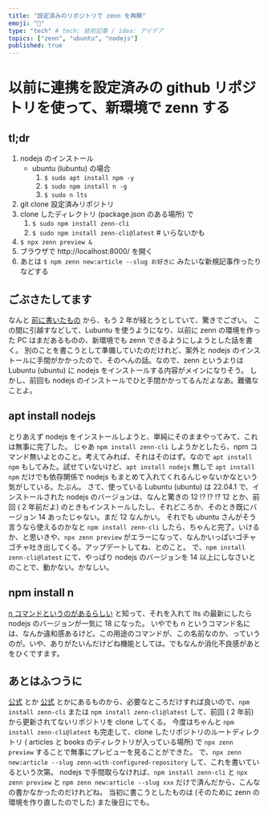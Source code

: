 ```yaml
---
title: "設定済みのリポジトリで zenn を再開"
emoji: "🔁"
type: "tech" # tech: 技術記事 / idea: アイデア
topics: ["zenn", "ubuntu", "nodejs"]
published: true
---
```


# 以前に連携を設定済みの github リポジトリを使って、新環境で zenn する

## tl;dr
1. nodejs のインストール
    * ubuntu (lubuntu) の場合
        1. `$ sudo apt install npm -y`
        2. `$ sudo npm install n -g`
        3. `$ sudo n lts`
2. git clone 設定済みリポジトリ
3. clone したディレクトリ (package.json のある場所) で
    1. `$ sudo npm install zenn-cli`
    2. `$ sudo npm install zenn-cli@latest` # いらないかも
4. `$ npx zenn preview &`
5. ブラウザで http://localhost:8000/ を開く
6. あとは `$ npm zenn new:article --slug お好きに` みたいな新規記事作ったりなどする

## ごぶさたしてます
なんと [前に書いたもの](https://zenn.dev/awazo/articles/zenn-first-settings) から、もう 2 年が経とうとしていて、驚きでござい。
この間に引越すなどして、Lubuntu を使うようになり、以前に zenn の環境を作った PC はまだあるものの、新環境でも zenn できるようにしようとした話を書く。
別のことを書こうとして準備していたのだけれど、案外と nodejs のインストールに手間がかかったので、そのへんの話。なので、zenn というよりは Lubuntu (ubuntu) に nodejs をインストールする内容がメインになりそう。
しかし、前回も nodejs のインストールでひと手間かかってるんだよなあ。難儀なことよ。

## apt install nodejs
とりあえず nodejs をインストールしようと、単純にそのままやってみて、これは無事に完了した。
じゃあ `npm install zenn-cli` しようかとしたら、npm コマンド無いよとのこと。考えてみれば、それはそのはず。なので `apt install npm` もしてみた。試せていないけど、`apt install nodejs` 無しで `apt install npm` だけでも依存関係で nodejs もまとめて入れてくれるんじゃないかなという気がしている。たぶん。
さて、使っている Lubuntu (ubuntu) は 22.04.1 で、インストールされた nodejs のバージョンは、なんと驚きの 12 !? !? !? 
12 とか、前回 ( 2 年前だよ) のときもインストールしたし、それどころか、そのとき既にバージョン 14 あったじゃない。まだ 12 なんかい。
それでも ubuntu さんがそう言うなら使えるのかなと `npm install zenn-cli` したら、ちゃんと完了。いけるか、と思いきや、`npx zenn preview` がエラーになって、なんかいっぱいゴチャゴチャ吐き出してくる。アップデートしてね、とのこと。
で、`npm install zenn-cli@latest` にて、やっぱり nodejs のバージョンを 14 以上にしなさいとのことで、動かない。かなしい。

## npm install n
[n コマンドというのがあるらしい](https://qiita.com/cointoss1973/items/c000c4f84ae4b0c166b5) と知って、それを入れて lts の最新にしたら nodejs のバージョンが一気に 18 になった。
いやでも n というコマンド名には、なんか違和感あるけど。この用途のコマンドが、この名前なのか、っていうのが。いや、ありがたいんだけどね機能としては。でもなんか消化不良感があとをひくですます。

## あとはふつうに
[公式](https://zenn.dev/zenn/articles/install-zenn-cli) とか [公式](https://zenn.dev/zenn/articles/zenn-cli-guide) とかにあるものから、必要なところだけすれば良いので、`npm install zenn-cli` または `npm install zenn-cli@latest` して、前回 ( 2 年前) から更新されてないリポジトリを clone してくる。
今度はちゃんと `npm install zenn-cli@latest` も完走して、clone したリポジトリのルートディレクトリ ( articles と books のディレクトリが入っている場所) で `npx zenn preview` することで無事にプレビューを見ることができた。
で、`npx zenn new:article --slug zenn-with-configured-repository` して、これを書いているという次第。
nodejs で手間取らなければ、`npm install zenn-cli` と `npx zenn preview` と `npm zenn new:article --slug xxx` だけで済んだから、こんなの書かなかったのだけれどね。
当初に書こうとしたものは (そのために zenn の環境を作り直したのでした) また後日にでも。

